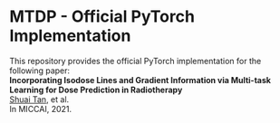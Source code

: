# MTDP - Official PyTorch Implementation 

This repository provides the official PyTorch implementation for the following paper:<br>
**Incorporating Isodose Lines and Gradient Information via Multi-task Learning for Dose Prediction in Radiotherapy**<br>
[Shuai Tan](https://scholar.google.com.hk/citations?user=9KjKwDwAAAAJ&hl=zh-CN), et al.<br>
In MICCAI, 2021.<br>

